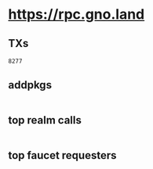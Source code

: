 # https://rpc.gno.land

## TXs
```
8277
```

## addpkgs
```
```

## top realm calls
```
```

## top faucet requesters
```
```

